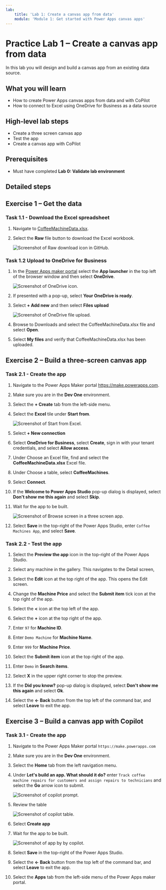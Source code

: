 ```yaml
---
lab:
    title: 'Lab 1: Create a canvas app from data'
    module: 'Module 1: Get started with Power Apps canvas apps'
---
```


# Practice Lab 1 – Create a canvas app from data

In this lab you will design and build a canvas app from an existing data source.

## What you will learn

- How to create Power Apps canvas apps from data and with CoPilot
- How to connect to Excel using OneDrive for Business as a data source

## High-level lab steps

- Create a three screen canvas app
- Test the app
- Create a canvas app with CoPilot
  
## Prerequisites

- Must have completed **Lab 0: Validate lab environment**

## Detailed steps

## Exercise 1 – Get the data

### Task 1.1 - Download the Excel spreadsheet

1. Navigate to [CoffeeMachineData.xlsx](https://github.com/MicrosoftDocs/mslearn-developer-tools-power-platform/blob/master/power-apps/coffee-machine-data/CoffeeMachineData.xlsx).

1. Select the **Raw** file button to download the Excel workbook.

    ![Screenshot of Raw download icon in GitHub.](../media/raw-download.png)

### Task 1.2 Upload to OneDrive for Business

1. In the [Power Apps maker portal](https://make.powerapps.com) select the **App launcher** in the top left of the browser window and then select **OneDrive**.

    ![Screenshot of OneDrive icon.](../media/select-onedrive.png)

1. If presented with a pop-up, select **Your OneDrive is ready**.

1. Select **+ Add new** and then select **Files upload**

    ![Screenshot of OneDrive file upload.](../media/select-onedrive-upload.png)

1. Browse to Downloads and select the CoffeeMachineData.xlsx file and select **Open**.

1. Select **My files** and verify that CoffeeMachineData.xlsx has been uploaded.


## Exercise 2 – Build a three-screen canvas app

### Task 2.1 - Create the app

1. Navigate to the Power Apps Maker portal <https://make.powerapps.com>.

1. Make sure you are in the **Dev One** environment.

1. Select the **+ Create** tab from the left-side menu.

1. Select the **Excel** tile under **Start from**.

    ![Screenshot of Start from Excel.](../media/start-from-excel.png)

1. Select **+ New connection**

1. Select  **OneDrive for Business**, select **Create**, sign in with your tenant credentials, and select **Allow access**.

1. Under Choose an Excel file, find and select the **CoffeeMachineData.xlsx** Excel file.

1. Under Choose a table, select **CoffeeMachines**.

1. Select **Connect**.

1. If the **Welcome to Power Apps Studio** pop-up dialog is displayed, select **Don't show me this again** and select **Skip**.

1. Wait for the app to be built.

    ![Screenshot of Browse screen in a three screen app.](../media/three-screen-app-browse-screen.png)

1. Select **Save** in the top-right of the Power Apps Studio, enter `Coffee Machines App`, and select **Save**.


### Task 2.2 - Test the app

1. Select the **Preview the app** icon in the top-right of the Power Apps Studio.

1. Select any machine in the gallery. This navigates to the Detail screen,

1. Select the **Edit** icon at the top right of the app. This opens the Edit screen.

1. Change the **Machine Price** and select the **Submit item** tick icon at the top right of the app.

1. Select the **<** icon at the top left of the app.

1. Select the **+** icon at the top right of the app.

1. Enter `97` for **Machine ID**.

1. Enter `Demo Machine` for **Machine Name**.

1. Enter `999` for **Machine Price**.

1. Select the **Submit item** icon at the top right of the app.

1. Enter `Demo` in  **Search items**.

1. Select **X** in the upper right corner to stop the preview.

1. If the **Did you know?** pop-up dialog is displayed, select **Don't show me this again** and select **Ok**.

1. Select the **<- Back** button from the top left of the command bar, and select **Leave** to exit the app.


## Exercise 3 – Build a canvas app with Copilot

### Task 3.1 - Create the app

1. Navigate to the Power Apps Maker portal `https://make.powerapps.com`

1. Make sure you are in the **Dev One** environment.

1. Select the **Home** tab from the left navigation menu.

1. Under **Let's build an app. What should it do?** enter `Track coffee machine repairs for customers and assign repairs to technicians` and select the **Go** arrow icon to submit.

    ![Screenshot of copilot prompt.](../media/copilot-prompt.png)

1. Review the table

    ![Screenshot of copilot table.](../media/copilot-table.png)

1. Select **Create app**

1. Wait for the app to be built.

    ![Screenshot of app by by copilot.](../media/copilot-app.png)

1. Select **Save** in the top-right of the Power Apps Studio.

1. Select the **<- Back** button from the top left of the command bar, and select **Leave** to exit the app.

1. Select the **Apps** tab from the left-side menu of the Power Apps maker portal.
